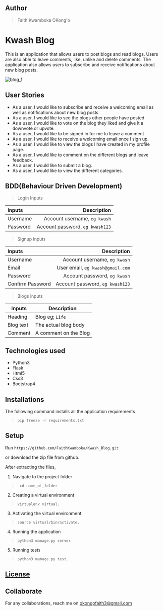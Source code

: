 ## Author
> Faith Kwamboka OKong'o

# Kwash Blog
This is an application that allows users to post blogs and read blogs. Users are also able to leave comments, like, unlike and delete comments.
The application also allows users to subscribe and receive notifications about new blog posts.

![blog_1](https://user-images.githubusercontent.com/100117264/168476877-2956b6d5-6bcb-4398-828d-0724988f1044.png)


## User Stories
* As a user, I would like to subscribe  and receive a welcoming email as well as notifications about new blog posts.
* As a user, I would like to see the blogs other people have posted.
* As a user, I would like to vote on the blog they liked and give it a downvote or upvote.
* As a user, I would like to be signed in for me to leave a comment
* As a user, I would like to receive a welcoming email once I sign up.
* As a user, I would like to view the blogs I have created in my profile page.
* As a user, I would like to comment on the different blogs and leave feedback.
* As a user, I would like to submit a blog.
* As a user, I would like to view the different categories. 

## BDD(Behaviour Driven Development)
>Login Inputs

| Inputs |  Description |
| :---         |          ---: |
| Username  | Account username, ``eg kwash``|
| Password  | Account password, ``eg kwash123``|

>Signup inputs

| Inputs |  Description |
| :---         |          ---: |
| Username  | Account username, ``eg kwash``|
| Email  | User email, ``eg kwash@gmail.com``|
| Password  | Account password, ``eg kwash``|
| Confirm Password  | Account password, ``eg kwash123``|

> Blogs inputs

| Inputs | Description  |
|---|---|
|  Heading | Blog eg; ``Life``  |
|  Blog text| The actual blog body|
| Comment| A comment on the Blog|

## Technologies used
* Python3
* Flask
* Html5
* Css3
* Bootstrap4

## Installations

The following command installs all the application requirements
>``pip freeze -r requirements.txt``

## Setup
Run 
``https://github.com/FaithKwamboka/Kwash_Blog.git``

or download the zip file from github.

After extracting the files, 

1. Navigate to the project folder
>`` cd name_of_folder`` 

2. Creating a virtual environment
>``virtualenv virtual.``

3. Activating the virtual environment
>``source virtual/bin/activate.``

4. Running the application
>``python3 manage.py server``

5. Running tests

 > ``python3 manage.py test.``

## [License]()

## Collaborate
For any collaborations, reach me on [okongofaith3@gmail.com]()